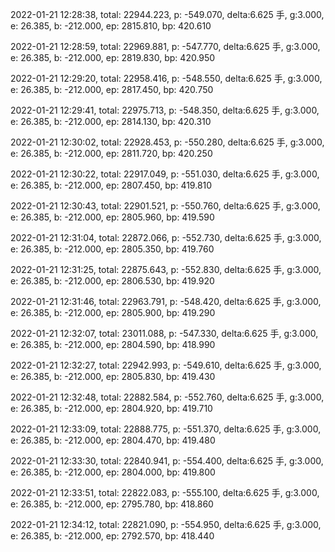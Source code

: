 2022-01-21 12:28:38, total: 22944.223, p: -549.070, delta:6.625 手, g:3.000, e: 26.385, b: -212.000, ep: 2815.810, bp: 420.610

2022-01-21 12:28:59, total: 22969.881, p: -547.770, delta:6.625 手, g:3.000, e: 26.385, b: -212.000, ep: 2819.830, bp: 420.950

2022-01-21 12:29:20, total: 22958.416, p: -548.550, delta:6.625 手, g:3.000, e: 26.385, b: -212.000, ep: 2817.450, bp: 420.750

2022-01-21 12:29:41, total: 22975.713, p: -548.350, delta:6.625 手, g:3.000, e: 26.385, b: -212.000, ep: 2814.130, bp: 420.310

2022-01-21 12:30:02, total: 22928.453, p: -550.280, delta:6.625 手, g:3.000, e: 26.385, b: -212.000, ep: 2811.720, bp: 420.250

2022-01-21 12:30:22, total: 22917.049, p: -551.030, delta:6.625 手, g:3.000, e: 26.385, b: -212.000, ep: 2807.450, bp: 419.810

2022-01-21 12:30:43, total: 22901.521, p: -550.760, delta:6.625 手, g:3.000, e: 26.385, b: -212.000, ep: 2805.960, bp: 419.590

2022-01-21 12:31:04, total: 22872.066, p: -552.730, delta:6.625 手, g:3.000, e: 26.385, b: -212.000, ep: 2805.350, bp: 419.760

2022-01-21 12:31:25, total: 22875.643, p: -552.830, delta:6.625 手, g:3.000, e: 26.385, b: -212.000, ep: 2806.530, bp: 419.920

2022-01-21 12:31:46, total: 22963.791, p: -548.420, delta:6.625 手, g:3.000, e: 26.385, b: -212.000, ep: 2805.900, bp: 419.290

2022-01-21 12:32:07, total: 23011.088, p: -547.330, delta:6.625 手, g:3.000, e: 26.385, b: -212.000, ep: 2804.590, bp: 418.990

2022-01-21 12:32:27, total: 22942.993, p: -549.610, delta:6.625 手, g:3.000, e: 26.385, b: -212.000, ep: 2805.830, bp: 419.430

2022-01-21 12:32:48, total: 22882.584, p: -552.760, delta:6.625 手, g:3.000, e: 26.385, b: -212.000, ep: 2804.920, bp: 419.710

2022-01-21 12:33:09, total: 22888.775, p: -551.370, delta:6.625 手, g:3.000, e: 26.385, b: -212.000, ep: 2804.470, bp: 419.480

2022-01-21 12:33:30, total: 22840.941, p: -554.400, delta:6.625 手, g:3.000, e: 26.385, b: -212.000, ep: 2804.000, bp: 419.800

2022-01-21 12:33:51, total: 22822.083, p: -555.100, delta:6.625 手, g:3.000, e: 26.385, b: -212.000, ep: 2795.780, bp: 418.860

2022-01-21 12:34:12, total: 22821.090, p: -554.950, delta:6.625 手, g:3.000, e: 26.385, b: -212.000, ep: 2792.570, bp: 418.440